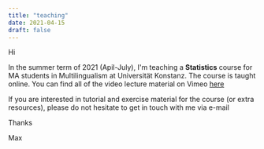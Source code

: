 ```yaml
---
title: "teaching"
date: 2021-04-15
draft: false
---
```


Hi

In the summer term of 2021 (Apil-July), I'm teaching a __Statistics__ course for MA students in Multilingualism at Universität Konstanz. The course is taught online. You can find all of the video lecture material on Vimeo [here](https://vimeo.com/mcanzi)

If you are interested in tutorial and exercise material for the course (or extra resources), please do not hesitate to get in touch with me via e-mail

Thanks

Max